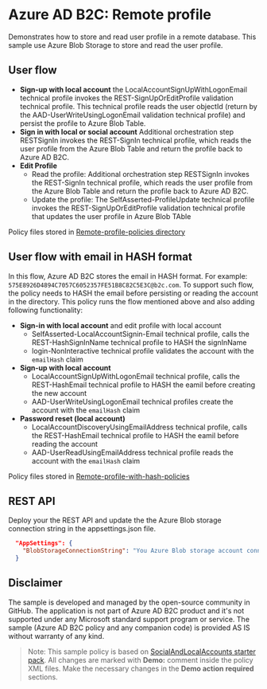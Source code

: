 # Azure AD B2C: Remote profile

Demonstrates how to store and read user profile in a remote database. This sample use Azure Blob Storage to store and read the user profile.

## User flow
-  **Sign-up with local account** the LocalAccountSignUpWithLogonEmail technical profile invokes the REST-SignUpOrEditProfile validation technical profile. This technical profile reads the user objectId (return by the AAD-UserWriteUsingLogonEmail validation technical profile) and persist the profile to Azure Blob Table.
- **Sign in with local or social account** Additional orchestration step RESTSignIn invokes the REST-SignIn technical profile, which reads the user profile from the Azure Blob Table and return the profile back to Azure AD B2C.
- **Edit Profile** 
    - Read the profile: Additional orchestration step RESTSignIn invokes the REST-SignIn technical profile, which reads the user profile from the Azure Blob Table and return the profile back to Azure AD B2C. 
    - Update the profile:  The SelfAsserted-ProfileUpdate technical profile invokes the REST-SignUpOrEditProfile validation technical profile that updates the user profile in Azure Blob TAble

Policy files stored in [Remote-profile-policies directory](Remote-profile-policies)

## User flow with email in HASH format
In this flow, Azure AD B2C stores the email in HASH format. For example: `575E8926D4894C7057C6052357FE51B8C82C5E3C@b2c.com`. To support such flow, the policy needs to HASH the email before persisting or reading the account in the directory. This policy runs the flow mentioned above and also adding following functionality:
- **Sign-in with local account** and edit profile with local account
    - SelfAsserted-LocalAccountSignin-Email technical profile, calls the REST-HashSignInName technical profile to HASH the signInName
    - login-NonInteractive technical profile validates the account with the `emailHash` claim 
- **Sign-up with local account**
    - LocalAccountSignUpWithLogonEmail technical profile, calls the REST-HashEmail technical profile to HASH the eamil before creating the new account
    - AAD-UserWriteUsingLogonEmail technical profiles create the account with the `emailHash` claim 
- **Password reset (local account)**
    - LocalAccountDiscoveryUsingEmailAddress technical profile, calls the REST-HashEmail technical profile to HASH the eamil before reading the account
    - AAD-UserReadUsingEmailAddress technical profile reads the account with the `emailHash` claim 

Policy files stored in [Remote-profile-with-hash-policies](Remote-profile-with-hash-policies)

## REST API
Deploy your the REST API and update the the Azure Blob storage connection string in the appsettings.json file.
```JSON
  "AppSettings": {
    "BlobStorageConnectionString": "You Azure Blob storage account connection string"
  }
``` 

## Disclaimer
The sample is developed and managed by the open-source community in GitHub. The application is not part of Azure AD B2C product and it's not supported under any Microsoft standard support program or service. The sample (Azure AD B2C policy and any companion code) is provided AS IS without warranty of any kind.

> Note:  This sample policy is based on [SocialAndLocalAccounts starter pack](https://github.com/Azure-Samples/active-directory-b2c-custom-policy-starterpack/tree/master/SocialAndLocalAccounts). All changes are marked with **Demo:** comment inside the policy XML files. Make the necessary changes in the **Demo action required** sections.
